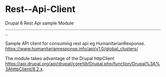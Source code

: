 # Rest--Api-Client
Drupal 8 Rest Api sample Module
..............................................................................................................................

Sample API client for consuming rest api eg HumanitarianResponse. https://www.humanitarianresponse.info/api/v1.0/global_clusters/

The module takes advantage of the 
Drupal httpClient https://api.drupal.org/api/drupal/core!lib!Drupal.php/function/Drupal%3A%3AhttpClient/8.2.x.
